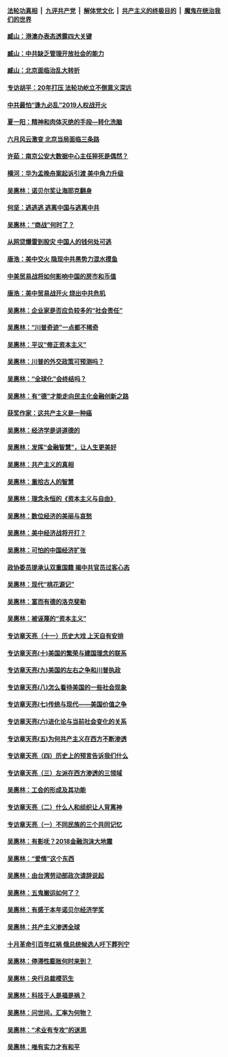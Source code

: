 ####  [法轮功真相](../../../../basic/blob/master/README.md?t=09270026) &nbsp;|&nbsp; [九评共产党](../../../../9ping.md/blob/master/README.md?t=09270026) &nbsp;|&nbsp; [解体党文化](../../../../jtdwh.md/blob/master/README.md?t=09270026)  &nbsp;|&nbsp; [共产主义的终极目的](../../../../gczydzjmd.md/blob/master/README.md?t=09270026) &nbsp;|&nbsp; [魔鬼在统治我们的世界](../../../../mgztzwmdsj.md/blob/master/README.md?t=09270026) 

#### [臧山：港澳办表态透露四大关键](../pages/nsc423/n11421628.md?t=09270026) 

#### [臧山：中共缺乏管理开放社会的能力](../pages/nsc423/n11407457.md?t=09270026) 

#### [臧山：北京面临治乱大转折](../pages/nsc423/n11406895.md?t=09270026) 

#### [专访胡平：20年打压 法轮功屹立不倒意义深远](../pages/nsc423/n11398800.md?t=09270026) 

#### [中共最怕“逢九必乱”2019人权战开火](../pages/nsc423/n11385248.md?t=09270026) 

#### [夏一阳：精神和肉体灭绝的手段—转化洗脑](../pages/nsc423/n11368250.md?t=09270026) 

#### [六月风云激变 北京当局面临三条路](../pages/nsc423/n11313668.md?t=09270026) 

#### [许茹：南京公安大数据中心主任猝死是偶然？](../pages/nsc423/n11064744.md?t=09270026) 

#### [横河：华为孟晚舟案起诉引渡 美中角力升级](../pages/nsc423/n11027230.md?t=09270026) 

#### [吴惠林：诺贝尔奖让海耶克翻身](../pages/nsc423/n10890049.md?t=09270026) 

#### [何坚：逃逃逃 逃离中国与逃离中共](../pages/nsc423/n10592891.md?t=09270026) 

#### [吴惠林：“商战”何时了？](../pages/nsc423/n10573558.md?t=09270026) 

#### [从网贷爆雷到股灾 中国人的钱何处可逃](../pages/nsc423/n10572800.md?t=09270026) 

#### [唐浩：美中交火 隐现中共黑势力混水摸鱼](../pages/nsc423/n10544040.md?t=09270026) 

#### [中美贸易战将如何影响中国的房市和币值](../pages/nsc423/n10543697.md?t=09270026) 

#### [唐浩：美中贸易战开火 烧出中共危机](../pages/nsc423/n10540126.md?t=09270026) 

#### [吴惠林：企业家是否应负较多的“社会责任”](../pages/nsc423/n10535022.md?t=09270026) 

#### [吴惠林：“川普奇迹”一点都不稀奇](../pages/nsc423/n10512808.md?t=09270026) 

#### [吴惠林：平议“修正资本主义”](../pages/nsc423/n10495724.md?t=09270026) 

#### [吴惠林：川普的外交政策可预测吗？](../pages/nsc423/n10462387.md?t=09270026) 

#### [吴惠林：“全球化”会终结吗？](../pages/nsc423/n10452838.md?t=09270026) 

#### [吴惠林：有“德”才能走向民主化金融创新之路](../pages/nsc423/n10432292.md?t=09270026) 

#### [获奖作家：这共产主义是一种癌](../pages/nsc423/n10431541.md?t=09270026) 

#### [吴惠林：经济学是讲道德的](../pages/nsc423/n10398014.md?t=09270026) 

#### [吴惠林：发挥“金融智慧”，让人生更美好](../pages/nsc423/n10375019.md?t=09270026) 

#### [吴惠林：共产主义的真相](../pages/nsc423/n10351394.md?t=09270026) 

#### [吴惠林：重拾古人的智慧](../pages/nsc423/n10337691.md?t=09270026) 

#### [吴惠林：理念永恒的《资本主义与自由》](../pages/nsc423/n10316274.md?t=09270026) 

#### [吴惠林：数位经济的美丽与哀愁](../pages/nsc423/n10292946.md?t=09270026) 

#### [吴惠林：美中经济战将开打？](../pages/nsc423/n10258825.md?t=09270026) 

#### [吴惠林：可怕的中国经济扩张](../pages/nsc423/n10219147.md?t=09270026) 

#### [政协委员提承认双重国籍 揭中共官员过客心态](../pages/nsc423/n10208809.md?t=09270026) 

#### [吴惠林：现代“桃花源记”](../pages/nsc423/n10185234.md?t=09270026) 

#### [吴惠林：富而有德的洛克斐勒](../pages/nsc423/n10142264.md?t=09270026) 

#### [吴惠林：被诬蔑的“资本主义”](../pages/nsc423/n10124816.md?t=09270026) 

#### [专访章天亮（十一）历史大戏 上天自有安排](../pages/nsc423/n10094905.md?t=09270026) 

#### [专访章天亮(十)美国的繁荣与建国理念的联系](../pages/nsc423/n10094899.md?t=09270026) 

#### [专访章天亮(九)美国的左右之争和川普执政](../pages/nsc423/n10094889.md?t=09270026) 

#### [专访章天亮(八)怎么看待美国的一些社会现象](../pages/nsc423/n10094857.md?t=09270026) 

#### [专访章天亮(七)传统与现代——美国价值之争](../pages/nsc423/n10093140.md?t=09270026) 

#### [专访章天亮(六)进化论与当前社会变化的关系](../pages/nsc423/n10092036.md?t=09270026) 

#### [专访章天亮(五)为何共产主义在西方不断渗透](../pages/nsc423/n10083620.md?t=09270026) 

#### [专访章天亮（四）历史上的预言告诉我们什么](../pages/nsc423/n10083606.md?t=09270026) 

#### [专访章天亮（三）左派在西方渗透的三领域](../pages/nsc423/n10081115.md?t=09270026) 

#### [吴惠林：工会的形成及其功能](../pages/nsc423/n10080633.md?t=09270026) 

#### [专访章天亮（二）什么人和组织让人背离神](../pages/nsc423/n10076637.md?t=09270026) 

#### [专访章天亮（一）不同民族的三个共同记忆](../pages/nsc423/n10074188.md?t=09270026) 

#### [吴惠林：有影呒？2018金融泡沫大地震](../pages/nsc423/n10040534.md?t=09270026) 

#### [吴惠林：“爱情”这个东西](../pages/nsc423/n10019423.md?t=09270026) 

#### [吴惠林：由台湾劳动部政次请辞说起](../pages/nsc423/n9979679.md?t=09270026) 

#### [吴惠林：五鬼搬运如何了？](../pages/nsc423/n9925338.md?t=09270026) 

#### [吴惠林：有感于本年诺贝尔经济学奖](../pages/nsc423/n9871883.md?t=09270026) 

#### [吴惠林：共产主义渗透全球](../pages/nsc423/n9812748.md?t=09270026) 

#### [十月革命引百年红祸 俄总统候选人吁下葬列宁](../pages/nsc423/n9810182.md?t=09270026) 

#### [吴惠林：停滞性膨胀何时来到？](../pages/nsc423/n9764136.md?t=09270026) 

#### [吴惠林：央行总裁模范生](../pages/nsc423/n9728134.md?t=09270026) 

#### [吴惠林：科技于人是福是祸？](../pages/nsc423/n9672982.md?t=09270026) 

#### [吴惠林：问世间，汇率为何物？](../pages/nsc423/n9621788.md?t=09270026) 

#### [吴惠林：“术业有专攻”的迷思](../pages/nsc423/n9580363.md?t=09270026) 

#### [吴惠林：唯有实力才有和平](../pages/nsc423/n9529599.md?t=09270026) 

